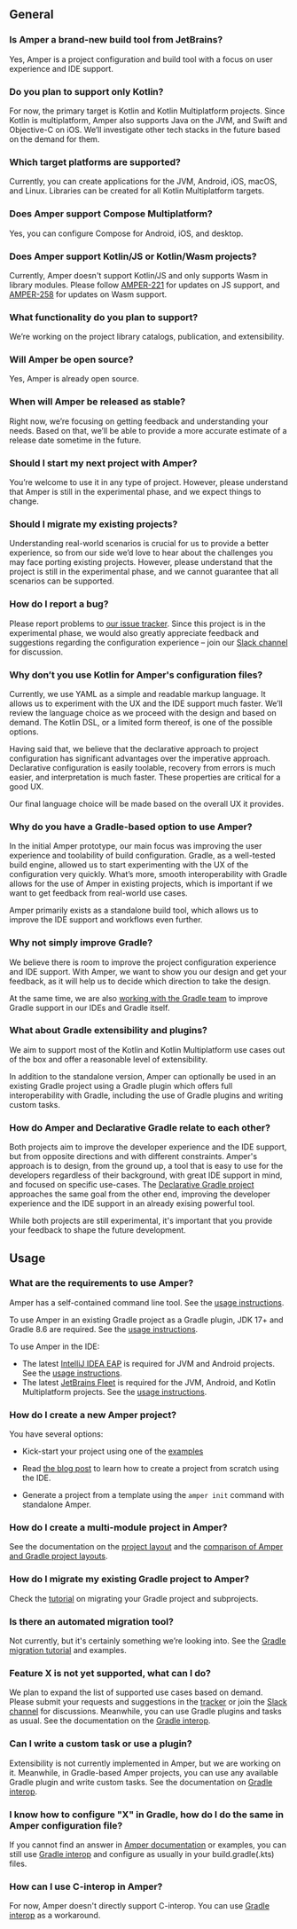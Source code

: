 ## General

### Is Amper a brand-new build tool from JetBrains?

Yes, Amper is a project configuration and build tool with a focus on user experience and IDE support.

### Do you plan to support only Kotlin?

For now, the primary target is Kotlin and Kotlin Multiplatform projects. Since Kotlin is multiplatform, Amper also
supports Java on the JVM, and Swift and Objective-C on iOS.
We’ll investigate other tech stacks in the future based on the demand for them.

### Which target platforms are supported?

Currently, you can create applications for the JVM, Android, iOS, macOS, and Linux. Libraries can be created for all
Kotlin Multiplatform targets.

### Does Amper support Compose Multiplatform?

Yes, you can configure Compose for Android, iOS, and desktop.

### Does Amper support Kotlin/JS or Kotlin/Wasm projects?

Currently, Amper doesn't support Kotlin/JS and only supports Wasm in library modules.
Please follow [AMPER-221](https://youtrack.jetbrains.com/issue/AMPER-221) for updates on JS support, and
[AMPER-258](https://youtrack.jetbrains.com/issue/AMPER-258) for updates on Wasm support.

### What functionality do you plan to support?

We’re working on the project library catalogs, publication, and extensibility.

### Will Amper be open source?

Yes, Amper is already open source.

### When will Amper be released as stable?

Right now, we’re focusing on getting feedback and understanding your needs. Based on that, we’ll be able to provide a
more accurate estimate of a release date sometime in the future.

### Should I start my next project with Amper?

You’re welcome to use it in any type of project. However, please understand that Amper is still in the experimental
phase, and we expect things to change.

### Should I migrate my existing projects?

Understanding real-world scenarios is crucial for us to provide a better experience, so from our side we’d love
to hear about the challenges you may face porting existing projects. However, please understand that the project is
still in the experimental phase, and we cannot guarantee that all scenarios can be supported.

### How do I report a bug?

Please report problems to [our issue tracker](https://youtrack.jetbrains.com/issues/AMPER). Since this project is in the
experimental phase, we would also greatly appreciate feedback and suggestions regarding the configuration experience –
join our [Slack channel](https://kotlinlang.slack.com/archives/C062WG3A7T8) for discussion.

### Why don’t you use Kotlin for Amper's configuration files?

Currently, we use YAML as a simple and readable markup language. It allows us to experiment with the UX and the IDE
support much faster. We’ll review the language choice as we proceed with the design and based on demand. The Kotlin DSL,
or a limited form thereof, is one of the possible options.

Having said that, we believe that the declarative approach to project configuration has significant advantages over the
imperative approach. Declarative configuration is easily toolable, recovery from errors is much easier, and
interpretation is much faster. These properties are critical for a good UX.

Our final language choice will be made based on the overall UX it provides.

### Why do you have a Gradle-based option to use Amper?

In the initial Amper prototype, our main focus was improving the user experience and toolability of build configuration.
Gradle, as a well-tested build engine, allowed us to start experimenting with the UX of the configuration very quickly.
What’s more, smooth interoperability with Gradle allows for the use of Amper in existing projects, which is important if
we want to get feedback from real-world use cases.

Amper primarily exists as a standalone build tool, which allows us to improve the IDE support and workflows even further.

### Why not simply improve Gradle?

We believe there is room to improve the project configuration experience and IDE support.
With Amper, we want to show you our design and get your feedback, as it will help us to decide which direction to take
the design.

At the same time, we are also [working with the Gradle team](https://blog.gradle.org/declarative-gradle) to improve
Gradle support in our IDEs and Gradle itself.

### What about Gradle extensibility and plugins?

We aim to support most of the Kotlin and Kotlin Multiplatform use cases out of the box 
and offer a reasonable level of extensibility.

In addition to the standalone version, Amper can optionally be used in an existing Gradle project using a Gradle plugin
which offers full interoperability with Gradle, including the use of Gradle plugins and writing custom tasks.

### How do Amper and Declarative Gradle relate to each other?

Both projects aim to improve the developer experience and the IDE support, but from opposite directions and with
different constraints. Amper's approach is to design, from the ground up, a tool that is easy to use for the developers
regardless of their background, with great IDE support in mind, and focused on specific use-cases.
The [Declarative Gradle project](https://blog.gradle.org/declarative-gradle) approaches the same goal from the other end, 
improving the developer experience and the IDE support in an already exising powerful tool. 

While both projects are still experimental, it's important that you provide your feedback to shape the future development.

## Usage

### What are the requirements to use Amper?

Amper has a self-contained command line tool.
See the [usage instructions](Usage.md#using-amper-from-the-command-line).

To use Amper in an existing Gradle project as a Gradle plugin, JDK 17+ and Gradle 8.6 are required.
See the [usage instructions](Usage.md#using-the-gradle-based-amper-version-from-the-command-line).

To use Amper in the IDE:

* The latest [IntelliJ IDEA EAP](https://www.jetbrains.com/idea/nextversion/) is required for JVM and Android projects.
  See the [usage instructions](Usage.md#using-amper-in-intellij-idea).
* The latest [JetBrains Fleet](https://www.jetbrains.com/fleet/) is required for the JVM, Android, and Kotlin
  Multiplatform projects. See the [usage instructions](Usage.md#using-amper-in-fleet).

### How do I create a new Amper project?

You have several options:

* Kick-start your project using one of the [examples](../examples-standalone)

* Read [the blog post](https://blog.jetbrains.com/amper/2024/05/amper-update-may-2024/#setting-up-projects-from-scratch)
  to learn how to create a project from scratch using the IDE.
* Generate a project from a template using the `amper init` command with standalone Amper.

### How do I create a multi-module project in Amper?

See the documentation on the [project layout](Documentation.md#project-layout) and
the [comparison of Amper and Gradle project layouts](Documentation.md#gradle-vs-amper-project-layout).

### How do I migrate my existing Gradle project to Amper?

Check the [tutorial](GradleMigration.md) on migrating your Gradle project and subprojects.

### Is there an automated migration tool?

Not currently, but it's certainly something we’re looking into. See the [Gradle migration tutorial](GradleMigration.md)
and examples.

### Feature X is not yet supported, what can I do?

We plan to expand the list of supported use cases based on demand. Please submit your requests and suggestions in
the [tracker](https://youtrack.jetbrains.com/issues/AMPER) or join
the [Slack channel](https://kotlinlang.slack.com/archives/C062WG3A7T8) for discussions. Meanwhile, you can use Gradle
plugins and tasks as usual. See the documentation on the [Gradle interop](Documentation.md#gradle-interop).

### Can I write a custom task or use a plugin?

Extensibility is not currently implemented in Amper, but we are working on it.
Meanwhile, in Gradle-based Amper projects, you can use any available Gradle plugin and write custom tasks.
See the documentation on [Gradle interop](Documentation.md#gradle-interop).

### I know how to configure "X" in Gradle, how do I do the same in Amper configuration file?

If you cannot find an answer in [Amper documentation](Documentation.md) or examples, you can still
use [Gradle interop](Documentation.md#gradle-interop) and configure as usually in your build.gradle(.kts) files.

### How can I use C-interop in Amper?

For now, Amper doesn't directly support C-interop. 
You can use [Gradle interop](Documentation.md#configuring-c-interop-using-the-gradle-build-file) as a workaround.
